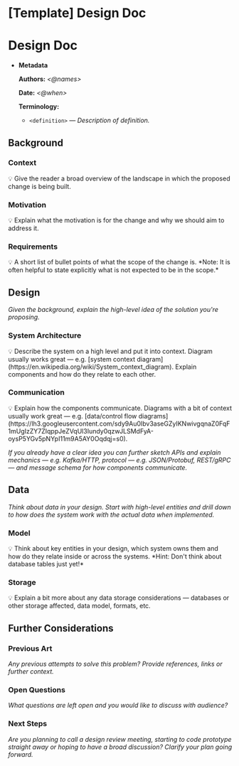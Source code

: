 # [Template] Design Doc

# Design Doc

- **Metadata**
    
    **Authors:** *<@names>*
    
    **Date:** *<@when>*
    
    **Terminology:**
    
    - `<definition>` — *Description of definition.*

## Background

### Context

<aside>
💡 Give the reader a broad overview of the landscape in which the proposed change is being built.

</aside>

### Motivation

<aside>
💡 Explain what the motivation is for the change and why we should aim to address it.

</aside>

### Requirements

<aside>
💡 A short list of bullet points of what the scope of the change is. 
*Note: It is often helpful to state explicitly what is not expected to be in the scope.*

</aside>

## Design

*Given the background, explain the high-level idea of the solution you're proposing.*

### System Architecture

<aside>
💡 Describe the system on a high level and put it into context. Diagram usually works great — e.g. [system context diagram](https://en.wikipedia.org/wiki/System_context_diagram). Explain components and how do they relate to each other.

</aside>

### Communication

<aside>
💡 Explain how the components communicate. Diagrams with a bit of context usually work great — e.g. [data/control flow diagrams](https://lh3.googleusercontent.com/sdy9Au0Ibv3aseGZyIKNwivgqnaZ0FqF1mUgIzZY7ZIqppJeZVqUl3Iundy0qzwJLSMdFyA-oysP5YGv5pNYpI11m9A5AY0Oqdqj=s0).

</aside>

*If you already have a clear idea you can further sketch APIs and explain mechanics — e.g. Kafka/HTTP, protocol — e.g. JSON/Protobuf,  REST/gRPC — and message schema for how components communicate.*

## Data

*Think about data in your design. Start with high-level entities and drill down to how does the system work with the actual data when implemented.*

### Model

<aside>
💡 Think about key entities in your design, which system owns them and how do they relate inside or across the systems.
*Hint: Don't think about database tables just yet!*

</aside>

### Storage

<aside>
💡 Explain a bit more about any data storage considerations — databases or other storage affected, data model, formats, etc.

</aside>

## Further Considerations

### Previous Art

*Any previous attempts to solve this problem? Provide references, links or further context.*

### Open Questions

*What questions are left open and you would like to discuss with audience?*

### Next Steps

*Are you planning to call a design review meeting, starting to code prototype straight away or hoping to have a broad discussion? Clarify your plan going forward.*